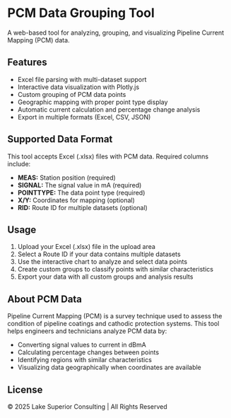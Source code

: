 # PCM Data Grouping Tool

A web-based tool for analyzing, grouping, and visualizing Pipeline Current Mapping (PCM) data.

## Features

- Excel file parsing with multi-dataset support
- Interactive data visualization with Plotly.js
- Custom grouping of PCM data points
- Geographic mapping with proper point type display
- Automatic current calculation and percentage change analysis
- Export in multiple formats (Excel, CSV, JSON)

## Supported Data Format

This tool accepts Excel (.xlsx) files with PCM data. Required columns include:

- **MEAS:** Station position (required)
- **SIGNAL:** The signal value in mA (required)
- **POINTTYPE:** The data point type (required)
- **X/Y:** Coordinates for mapping (optional)
- **RID:** Route ID for multiple datasets (optional)

## Usage

1. Upload your Excel (.xlsx) file in the upload area
2. Select a Route ID if your data contains multiple datasets
3. Use the interactive chart to analyze and select data points
4. Create custom groups to classify points with similar characteristics
5. Export your data with all custom groups and analysis results

## About PCM Data

Pipeline Current Mapping (PCM) is a survey technique used to assess the condition of pipeline coatings and cathodic protection systems. This tool helps engineers and technicians analyze PCM data by:

- Converting signal values to current in dBmA
- Calculating percentage changes between points
- Identifying regions with similar characteristics
- Visualizing data geographically when coordinates are available

## License

© 2025 Lake Superior Consulting | All Rights Reserved 